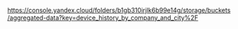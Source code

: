 https://console.yandex.cloud/folders/b1gb310irjlk6b99e14g/storage/buckets/aggregated-data?key=device_history_by_company_and_city%2F